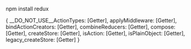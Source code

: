 npm install redux


{
  __DO_NOT_USE__ActionTypes: [Getter],
  applyMiddleware: [Getter],
  bindActionCreators: [Getter],
  combineReducers: [Getter],
  compose: [Getter],
  createStore: [Getter],
  isAction: [Getter],
  isPlainObject: [Getter],
  legacy_createStore: [Getter]
}
